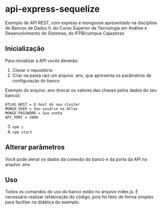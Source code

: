 # api-express-sequelize

Exemplo de API REST, com express e mongoose apresentado na disciplina de Bancos de Dados II, do Curso Superior de Tecnologia em Análise e Desenvolvimento de Sistemas, do IFPB/campus Cajazeiras

## Inicialização
Para inicializar a API vocês deverão:
1. Clonar o repositório
2. Criar na pasta raiz um arquivo .env, que apresenta os parâmetros de configuração do banco

Exemplo do arquivo .env (trocar os valores das chaves pelos dados do seu banco):
```
ATLAS_HOST = O host do seu cluster
MONGO_USER = Seu usuário no Atlas
MONGO_PASSWORD = Sua senha
API_PORT = 3000
```

3. ```npm i```
4. ```npm start```

## Alterar parâmetros
Você pode alerar os dados da conexão do banco e da porta da API no arquivo .env

## Uso
Todos os comandos do uso do banco estão no arquivo index.js. É necessário realizar refatoração do código, pois foi feito de forma simples para facilitar na didática do exemplo.

